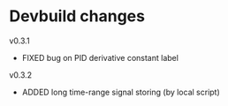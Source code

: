 
# Devbuild  changes


v0.3.1
- FIXED bug on PID derivative constant label

v0.3.2
- ADDED long time-range signal storing (by local script)
